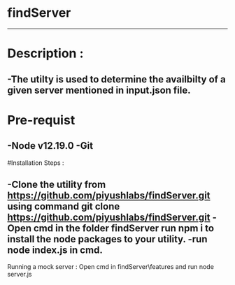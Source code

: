 # findServer
----------------------------------------------------------------------------------------------------------------------------------------------

# Description : 
-The utilty is used to  determine the availbilty of a given server mentioned in input.json file.
----------------------------------------------------------------------------------------------------------------------------------------------
# Pre-requist
-Node v12.19.0
-Git
----------------------------------------------------------------------------------------------------------------------------------------------
#Installation Steps :

-Clone the utility from https://github.com/piyushlabs/findServer.git using command git clone https://github.com/piyushlabs/findServer.git
-Open cmd in the folder findServer run npm i to install the node packages to your utility.
-run node index.js in cmd.
----------------------------------------------------------------------------------------------------------------------------------------------

Running a mock server :
Open cmd in findServer\features and run node server.js